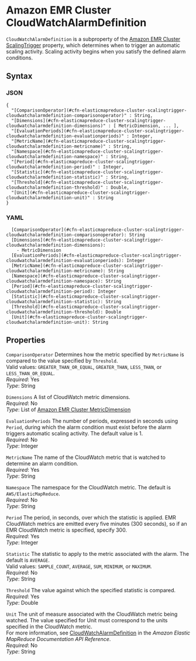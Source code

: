 # Amazon EMR Cluster CloudWatchAlarmDefinition<a name="aws-properties-elasticmapreduce-cluster-cloudwatchalarmdefinition"></a>

`CloudWatchAlarmDefinition` is a subproperty of the [Amazon EMR Cluster ScalingTrigger](aws-properties-elasticmapreduce-cluster-scalingtrigger.md) property, which determines when to trigger an automatic scaling activity\. Scaling activity begins when you satisfy the defined alarm conditions\.

## Syntax<a name="w13ab1c21c10d141c13c29b5"></a>

### JSON<a name="aws-properties-elasticmapreduce-cluster-cloudwatchalarmdefinition-syntax.json"></a>

```
{
  "[ComparisonOperator](#cfn-elasticmapreduce-cluster-scalingtrigger-cloudwatchalarmdefinition-comparisonoperator)" : String,
  "[Dimensions](#cfn-elasticmapreduce-cluster-scalingtrigger-cloudwatchalarmdefinition-dimensions)" : [ MetricDimension, ... ],
  "[EvaluationPeriods](#cfn-elasticmapreduce-cluster-scalingtrigger-cloudwatchalarmdefinition-evaluationperiods)" : Integer,
  "[MetricName](#cfn-elasticmapreduce-cluster-scalingtrigger-cloudwatchalarmdefinition-metricname)" : String,
  "[Namespace](#cfn-elasticmapreduce-cluster-scalingtrigger-cloudwatchalarmdefinition-namespace)" : String,
  "[Period](#cfn-elasticmapreduce-cluster-scalingtrigger-cloudwatchalarmdefinition-period)" : Integer,
  "[Statistic](#cfn-elasticmapreduce-cluster-scalingtrigger-cloudwatchalarmdefinition-statistic)" : String,
  "[Threshold](#cfn-elasticmapreduce-cluster-scalingtrigger-cloudwatchalarmdefinition-threshold)" : Double,
  "[Unit](#cfn-elasticmapreduce-cluster-scalingtrigger-cloudwatchalarmdefinition-unit)" : String
}
```

### YAML<a name="aws-properties-elasticmapreduce-cluster-cloudwatchalarmdefinition-syntax.yaml"></a>

```
  [ComparisonOperator](#cfn-elasticmapreduce-cluster-scalingtrigger-cloudwatchalarmdefinition-comparisonoperator): String
  [Dimensions](#cfn-elasticmapreduce-cluster-scalingtrigger-cloudwatchalarmdefinition-dimensions): 
    - MetricDimension
  [EvaluationPeriods](#cfn-elasticmapreduce-cluster-scalingtrigger-cloudwatchalarmdefinition-evaluationperiods): Integer
  [MetricName](#cfn-elasticmapreduce-cluster-scalingtrigger-cloudwatchalarmdefinition-metricname): String
  [Namespace](#cfn-elasticmapreduce-cluster-scalingtrigger-cloudwatchalarmdefinition-namespace): String
  [Period](#cfn-elasticmapreduce-cluster-scalingtrigger-cloudwatchalarmdefinition-period): Integer
  [Statistic](#cfn-elasticmapreduce-cluster-scalingtrigger-cloudwatchalarmdefinition-statistic): String
  [Threshold](#cfn-elasticmapreduce-cluster-scalingtrigger-cloudwatchalarmdefinition-threshold): Double
  [Unit](#cfn-elasticmapreduce-cluster-scalingtrigger-cloudwatchalarmdefinition-unit): String
```

## Properties<a name="w13ab1c21c10d141c13c29b7"></a>

`ComparisonOperator`  <a name="cfn-elasticmapreduce-cluster-scalingtrigger-cloudwatchalarmdefinition-comparisonoperator"></a>
Determines how the metric specified by `MetricName` is compared to the value specified by `Threshold`\.  
Valid values: `GREATER_THAN_OR_EQUAL`, `GREATER_THAN`, `LESS_THAN`, or `LESS_THAN_OR_EQUAL`\.  
*Required*: Yes  
*Type*: String

`Dimensions`  <a name="cfn-elasticmapreduce-cluster-scalingtrigger-cloudwatchalarmdefinition-dimensions"></a>
A list of CloudWatch metric dimensions\.  
*Required*: No  
*Type*: List of [Amazon EMR Cluster MetricDimension](aws-properties-emr-cluster-jobflowinstancesconfig-instancegroupconfig-autoscalingpolicy-constraints-scalingrule-scalingtrigger-cloudwatchalarmdefinition-metricdimension.md)

`EvaluationPeriods`  <a name="cfn-elasticmapreduce-cluster-scalingtrigger-cloudwatchalarmdefinition-evaluationperiods"></a>
The number of periods, expressed in seconds using `Period`, during which the alarm condition must exist before the alarm triggers automatic scaling activity\. The default value is 1\.   
*Required*: No  
*Type*: Integer

`MetricName`  <a name="cfn-elasticmapreduce-cluster-scalingtrigger-cloudwatchalarmdefinition-metricname"></a>
The name of the CloudWatch metric that is watched to determine an alarm condition\.  
*Required*: Yes  
*Type*: String

`Namespace`  <a name="cfn-elasticmapreduce-cluster-scalingtrigger-cloudwatchalarmdefinition-namespace"></a>
The namespace for the CloudWatch metric\. The default is `AWS/ElasticMapReduce`\.  
*Required*: No  
*Type*: String

`Period`  <a name="cfn-elasticmapreduce-cluster-scalingtrigger-cloudwatchalarmdefinition-period"></a>
The period, in seconds, over which the statistic is applied\. EMR CloudWatch metrics are emitted every five minutes \(300 seconds\), so if an EMR CloudWatch metric is specified, specify 300\.  
*Required*: Yes  
*Type*: Integer

`Statistic`  <a name="cfn-elasticmapreduce-cluster-scalingtrigger-cloudwatchalarmdefinition-statistic"></a>
The statistic to apply to the metric associated with the alarm\. The default is `AVERAGE`\.  
Valid values: `SAMPLE_COUNT`, `AVERAGE`, `SUM`, `MINIMUM`, or `MAXIMUM`\.  
*Required*: No  
*Type*: String

`Threshold`  <a name="cfn-elasticmapreduce-cluster-scalingtrigger-cloudwatchalarmdefinition-threshold"></a>
The value against which the specified statistic is compared\.  
*Required*: Yes  
*Type*: Double

`Unit`  <a name="cfn-elasticmapreduce-cluster-scalingtrigger-cloudwatchalarmdefinition-unit"></a>
The unit of measure associated with the CloudWatch metric being watched\. The value specified for Unit must correspond to the units specified in the CloudWatch metric\.   
For more information, see [CloudWatchAlarmDefinition](http://docs.aws.amazon.com/ElasticMapReduce/latest/API/API_CloudWatchAlarmDefinition.html) in the *Amazon Elastic MapReduce Documentation API Reference*\.  
*Required*: No  
*Type*: String
